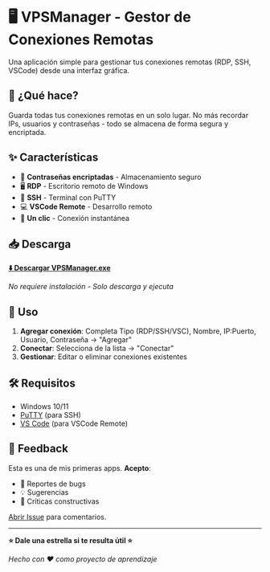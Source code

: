 # 🖥️ VPSManager - Gestor de Conexiones Remotas

Una aplicación simple para gestionar tus conexiones remotas (RDP, SSH, VSCode) desde una interfaz gráfica.

## 🎯 ¿Qué hace?

Guarda todas tus conexiones remotas en un solo lugar. No más recordar IPs, usuarios y contraseñas - todo se almacena de forma segura y encriptada.

## ✨ Características

- 🔐 **Contraseñas encriptadas** - Almacenamiento seguro
- 🖥️ **RDP** - Escritorio remoto de Windows  
- 🔧 **SSH** - Terminal con PuTTY
- 💻 **VSCode Remote** - Desarrollo remoto
- 🚀 **Un clic** - Conexión instantánea

## 📥 Descarga

**[⬇️ Descargar VPSManager.exe](../../releases/latest/download/ConnectionRemoto.exe)**

*No requiere instalación - Solo descarga y ejecuta*

## 🚀 Uso

1. **Agregar conexión**: Completa Tipo (RDP/SSH/VSC), Nombre, IP:Puerto, Usuario, Contraseña → "Agregar"
2. **Conectar**: Selecciona de la lista → "Conectar" 
3. **Gestionar**: Editar o eliminar conexiones existentes

## 🛠️ Requisitos

- Windows 10/11
- [PuTTY](https://www.putty.org/) (para SSH)
- [VS Code](https://code.visualstudio.com/) (para VSCode Remote)

## 🤝 Feedback

Esta es una de mis primeras apps. **Acepto**:
- 🐛 Reportes de bugs
- 💡 Sugerencias  
- 📝 Críticas constructivas

[Abrir Issue](../../issues) para comentarios.

---

**⭐ Dale una estrella si te resulta útil ⭐**

*Hecho con ❤️ como proyecto de aprendizaje*